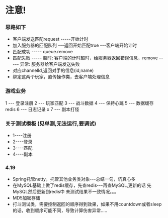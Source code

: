 # 注意!

### 思路如下
* 客户端发送匹配request -----开始计时
* 加入服务器的匹配队列 ---返回开始匹配true ---客户端开始计时
* 匹配成功 ----- queue.remove
* 匹配失败  ----- 超时: 客户端的计时超时，给服务器返回错误信息，remove
          -----  异常: 服务器给客户端发送失败
* 对应channelId,返回对手的信息(id,name)
* 绑定这两个玩家，直传操作类，去客户端处理信息

### 游戏业务
1 --- 登录注册
2 --- 玩家匹配
3 --- 战斗数据
4 --- 保持心跳
5 --- 数据缓存 redis
6 --- 日志记录  x
7 --- 副本打怪 


### 关于测试模板 (见单测,无法运行,要调试)
* 1----注册
* 2----登录
* 3----匹配
* 4----副本

### 4.19
* Spring托管netty，托管其他业务类对象---总结一句，坑真心多
* 在MySQL基础上做了redis缓存，先查redis---再查MySQL,更新的话 先MySQL然后更新到redis中  未测试结果不一致情况。。。
* MD5加密存储
* 打斗测试类，需要控制返回的顺序得到效果，如果不用countdown或者sleep的话，收到顺序可能不同，导致计算伤害异常.....
